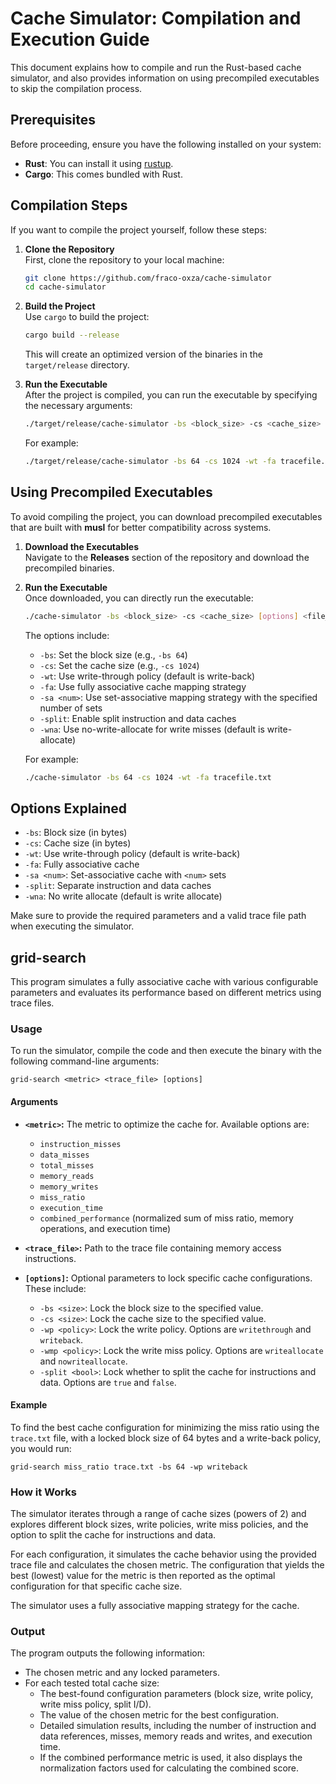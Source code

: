 # Cache Simulator: Compilation and Execution Guide

This document explains how to compile and run the Rust-based cache simulator, and also provides information on using precompiled executables to skip the compilation process.

## Prerequisites

Before proceeding, ensure you have the following installed on your system:

- **Rust**: You can install it using [rustup](https://rustup.rs/).
- **Cargo**: This comes bundled with Rust.

## Compilation Steps

If you want to compile the project yourself, follow these steps:

1. **Clone the Repository**  
   First, clone the repository to your local machine:

   ```bash
   git clone https://github.com/fraco-oxza/cache-simulator
   cd cache-simulator
   ```

2. **Build the Project**  
   Use `cargo` to build the project:

   ```bash
   cargo build --release
   ```

   This will create an optimized version of the binaries in the `target/release` directory.

3. **Run the Executable**  
   After the project is compiled, you can run the executable by specifying the necessary arguments:

   ```bash
   ./target/release/cache-simulator -bs <block_size> -cs <cache_size> [options] <file_path>
   ```

   For example:

   ```bash
   ./target/release/cache-simulator -bs 64 -cs 1024 -wt -fa tracefile.txt
   ```

## Using Precompiled Executables

To avoid compiling the project, you can download precompiled executables that are built with **musl** for better compatibility across systems.

1. **Download the Executables**  
   Navigate to the **Releases** section of the repository and download the precompiled binaries.

2. **Run the Executable**  
   Once downloaded, you can directly run the executable:

   ```bash
   ./cache-simulator -bs <block_size> -cs <cache_size> [options] <file_path>
   ```

   The options include:

   - `-bs`: Set the block size (e.g., `-bs 64`)
   - `-cs`: Set the cache size (e.g., `-cs 1024`)
   - `-wt`: Use write-through policy (default is write-back)
   - `-fa`: Use fully associative cache mapping strategy
   - `-sa <num>`: Use set-associative mapping strategy with the specified number of sets
   - `-split`: Enable split instruction and data caches
   - `-wna`: Use no-write-allocate for write misses (default is write-allocate)

   For example:

   ```bash
   ./cache-simulator -bs 64 -cs 1024 -wt -fa tracefile.txt
   ```

## Options Explained

- `-bs`: Block size (in bytes)
- `-cs`: Cache size (in bytes)
- `-wt`: Use write-through policy (default is write-back)
- `-fa`: Fully associative cache
- `-sa <num>`: Set-associative cache with `<num>` sets
- `-split`: Separate instruction and data caches
- `-wna`: No write allocate (default is write allocate)

Make sure to provide the required parameters and a valid trace file path when
executing the simulator.

## grid-search

This program simulates a fully associative cache with various configurable parameters and evaluates its performance based on different metrics using trace files.

### Usage

To run the simulator, compile the code and then execute the binary with the following command-line arguments:

```
grid-search <metric> <trace_file> [options]
```

#### Arguments

- **`<metric>`:** The metric to optimize the cache for. Available options are:

  - `instruction_misses`
  - `data_misses`
  - `total_misses`
  - `memory_reads`
  - `memory_writes`
  - `miss_ratio`
  - `execution_time`
  - `combined_performance` (normalized sum of miss ratio, memory operations, and execution time)

- **`<trace_file>`:** Path to the trace file containing memory access instructions.

- **`[options]`:** Optional parameters to lock specific cache configurations. These include:
  - `-bs <size>`: Lock the block size to the specified value.
  - `-cs <size>`: Lock the cache size to the specified value.
  - `-wp <policy>`: Lock the write policy. Options are `writethrough` and `writeback`.
  - `-wmp <policy>`: Lock the write miss policy. Options are `writeallocate` and `nowriteallocate`.
  - `-split <bool>`: Lock whether to split the cache for instructions and data. Options are `true` and `false`.

#### Example

To find the best cache configuration for minimizing the miss ratio using the `trace.txt` file, with a locked block size of 64 bytes and a write-back policy, you would run:

```
grid-search miss_ratio trace.txt -bs 64 -wp writeback
```

### How it Works

The simulator iterates through a range of cache sizes (powers of 2) and
explores different block sizes, write policies, write miss policies, and the
option to split the cache for instructions and data.

For each configuration, it simulates the cache behavior using the provided
trace file and calculates the chosen metric. The configuration that yields the
best (lowest) value for the metric is then reported as the optimal
configuration for that specific cache size.

The simulator uses a fully associative mapping strategy for the cache.

### Output

The program outputs the following information:

- The chosen metric and any locked parameters.
- For each tested total cache size:
  - The best-found configuration parameters (block size, write policy, write
    miss policy, split I/D).
  - The value of the chosen metric for the best configuration.
  - Detailed simulation results, including the number of instruction and data
    references, misses, memory reads and writes, and execution time.
  - If the combined performance metric is used, it also displays the
    normalization factors used for calculating the combined score.
